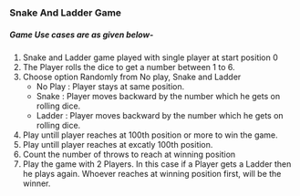### Snake And Ladder Game

##### Game Use cases are as given below-


1.  Snake and Ladder game played with single player at start position 0
2. The Player rolls the dice to get a number between 1 to 6.
3. Choose option Randomly from No play, Snake and Ladder
    - No Play : Player stays at same position.
	- Snake : Player moves backward by the number which he gets on rolling dice.
	- Ladder : Player moves backward by the number which he gets on rolling dice.
4.  Play untill player reaches at 100th position or more to win the game.
5. Play untill player reaches at excatly 100th position.
6. Count the number of throws to reach at winning position
7. Play the game with 2 Players. In this case if a Player gets a Ladder then he plays again. Whoever reaches at winning position first, will be the winner.